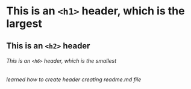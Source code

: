 # This is an `<h1>` header, which is the largest

## This is an `<h2>` header

###### This is an `<h6>` header, which is the smallest

###### learned how to create header creating readme.md file
